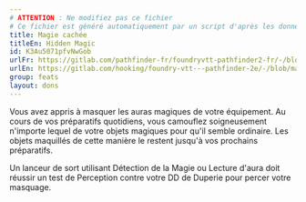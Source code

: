 ```yaml
---
# ATTENTION : Ne modifiez pas ce fichier
# Ce fichier est généré automatiquement par un script d'après les données du module Foundry VTT officiel et de sa traduction
title: Magie cachée
titleEn: Hidden Magic
id: K3Au5071pfvNwGob
urlFr: https://gitlab.com/pathfinder-fr/foundryvtt-pathfinder2-fr/-/blob/master/data/feats/K3Au5071pfvNwGob.htm
urlEn: https://gitlab.com/hooking/foundry-vtt---pathfinder-2e/-/blob/master/packs/data/feats.db/hidden-magic.json
group: feats
layout: dons
---
```

Vous avez appris à masquer les auras magiques de votre équipement. Au cours de vos préparatifs quotidiens, vous camouflez soigneusement n'importe lequel de votre objets magiques pour qu'il semble ordinaire. Les objets maquillés de cette manière le restent jusqu'à vos prochains préparatifs.

Un lanceur de sort utilisant <a class="entity-link" data-pack="pf2e.spells-srd" data-id="gpzpAAAJ1Lza2JVl" draggable="true">Détection de la Magie</a> ou <a class="entity-link" data-pack="pf2e.spells-srd" data-id="OhD2Z6rIGGD5ocZA" draggable="true">Lecture d'aura</a> doit réussir un test de Perception contre votre DD de Duperie pour percer votre masquage.


